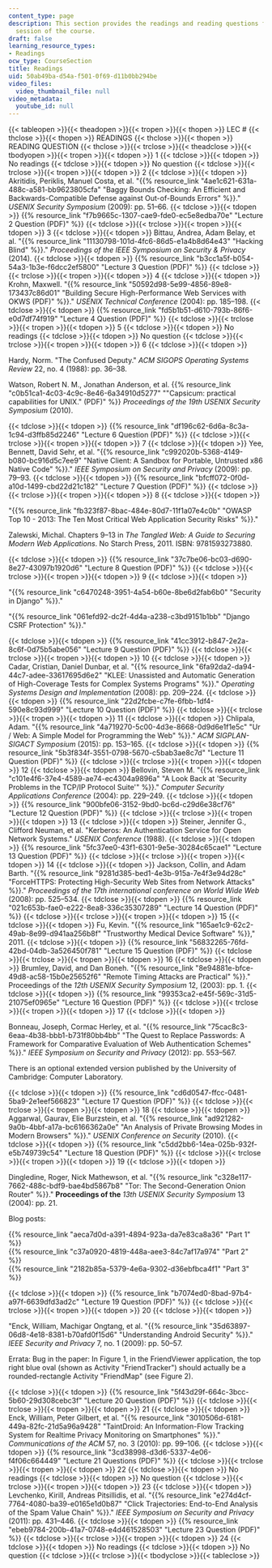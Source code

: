 ```yaml
---
content_type: page
description: This section provides the readings and reading questions for each lecture
  session of the course.
draft: false
learning_resource_types:
- Readings
ocw_type: CourseSection
title: Readings
uid: 50ab49ba-d54a-f501-0f69-d11b0bb294be
video_files:
  video_thumbnail_file: null
video_metadata:
  youtube_id: null
---
```

{{< tableopen >}}{{< theadopen >}}{{< tropen >}}{{< thopen >}}
LEC #
{{< thclose >}}{{< thopen >}}
READINGS
{{< thclose >}}{{< thopen >}}
READING QUESTION
{{< thclose >}}{{< trclose >}}{{< theadclose >}}{{< tbodyopen >}}{{< tropen >}}{{< tdopen >}}
1
{{< tdclose >}}{{< tdopen >}}
No readings
{{< tdclose >}}{{< tdopen >}}
No question
{{< tdclose >}}{{< trclose >}}{{< tropen >}}{{< tdopen >}}
2
{{< tdclose >}}{{< tdopen >}}
Akritidis, Periklis, Manuel Costa, et al. "{{% resource_link "4ae1c621-631a-488c-a581-bb9623805cfa" "Baggy Bounds Checking: An Efficient and Backwards-Compatible Defense against Out-of-Bounds Errors" %}}." *USENIX Security Symposium* (2009): pp. 51–66.
{{< tdclose >}}{{< tdopen >}}
{{% resource_link "f7b9665c-1307-cae9-fde0-ec5e8edba70e" "Lecture 2 Question (PDF)" %}}
{{< tdclose >}}{{< trclose >}}{{< tropen >}}{{< tdopen >}}
3
{{< tdclose >}}{{< tdopen >}}
Bittau, Andrea, Adam Belay, et al. "{{% resource_link "11130798-101d-4fc6-86d5-e1a4b8d64e43" "Hacking Blind" %}}." *Proceedings of the IEEE Symposium on Security & Privacy* (2014).
{{< tdclose >}}{{< tdopen >}}
{{% resource_link "b3cc1a5f-b054-54a3-1b3e-f6dcc2ef5800" "Lecture 3 Question (PDF)" %}}
{{< tdclose >}}{{< trclose >}}{{< tropen >}}{{< tdopen >}}
4
{{< tdclose >}}{{< tdopen >}}
Krohn, Maxwell. "{{% resource_link "50592d98-5e99-4856-89e8-173437c86d01" "Building Secure High-Performance Web Services with OKWS (PDF)" %}}." *USENIX Technical Conference* (2004): pp. 185–198.
{{< tdclose >}}{{< tdopen >}}
{{% resource_link "fd5b1b51-d610-793b-86f6-e0d7df74f919" "Lecture 4 Question (PDF)" %}}
{{< tdclose >}}{{< trclose >}}{{< tropen >}}{{< tdopen >}}
5
{{< tdclose >}}{{< tdopen >}}
No readings
{{< tdclose >}}{{< tdopen >}}
No question
{{< tdclose >}}{{< trclose >}}{{< tropen >}}{{< tdopen >}}
6
{{< tdclose >}}{{< tdopen >}}

Hardy, Norm. "The Confused Deputy." *ACM SIGOPS Operating Systems Review* 22, no. 4 (1988): pp. 36–38.

Watson, Robert N. M., Jonathan Anderson, et al. {{% resource_link "c0b51ca1-4c03-4c9c-8e46-6a34910d5277" "\"Capsicum: practical capabilities for UNIX.\" (PDF)" %}} *Proceedings of the 19th USENIX Security Symposium* (2010).

{{< tdclose >}}{{< tdopen >}}
{{% resource_link "df196c62-6d6a-8c3a-1c94-d3ffb85d2246" "Lecture 6 Question (PDF)" %}}
{{< tdclose >}}{{< trclose >}}{{< tropen >}}{{< tdopen >}}
7
{{< tdclose >}}{{< tdopen >}}
Yee, Bennett, David Sehr, et al. "{{% resource_link "c992020b-5368-4149-b080-bc916d5c7ee9" "Native Client: A Sandbox for Portable, Untrusted x86 Native Code" %}}." *IEEE Symposium on Security and Privacy* (2009): pp. 79–93.
{{< tdclose >}}{{< tdopen >}}
{{% resource_link "bfcff072-0f0d-a10d-1499-cbd22d21c182" "Lecture 7 Question (PDF)" %}}
{{< tdclose >}}{{< trclose >}}{{< tropen >}}{{< tdopen >}}
8
{{< tdclose >}}{{< tdopen >}}

"{{% resource_link "fb323f87-8bac-484e-80d7-11f1a07e4c0b" "OWASP Top 10 - 2013: The Ten Most Critical Web Application Security Risks" %}}."

Zalewski, Michal. Chapters 9–13 in *The Tangled Web: A Guide to Securing Modern Web Applications*. No Starch Press, 2011. ISBN: 9781593273880.

{{< tdclose >}}{{< tdopen >}}
{{% resource_link "37c7be06-bc03-d690-8e27-43097b1920d6" "Lecture 8 Question (PDF)" %}}
{{< tdclose >}}{{< trclose >}}{{< tropen >}}{{< tdopen >}}
9
{{< tdclose >}}{{< tdopen >}}

"{{% resource_link "c6470248-3951-4a54-b60e-8be6d2fab6b0" "Security in Django" %}}."

"{{% resource_link "061efd92-dc2f-4d4a-a238-c3bd9151b1bb" "Django CSRF Protection" %}}."

{{< tdclose >}}{{< tdopen >}}
{{% resource_link "41cc3912-b847-2e2a-8c6f-0d75b5abe056" "Lecture 9 Question (PDF)" %}}
{{< tdclose >}}{{< trclose >}}{{< tropen >}}{{< tdopen >}}
10
{{< tdclose >}}{{< tdopen >}}
Cadar, Cristian, Daniel Dunbar, et al. "{{% resource_link "6fa92da2-da94-44c7-adee-33617695d6e2" "KLEE: Unassisted and Automatic Generation of High-Coverage Tests for Complex Systems Programs" %}}." *Operating Systems Design and Implementation* (2008): pp. 209–224.
{{< tdclose >}}{{< tdopen >}}
{{% resource_link "22d2fcbe-c7fe-6fbb-1df4-590e8c93d999" "Lecture 10 Question (PDF)" %}}
{{< tdclose >}}{{< trclose >}}{{< tropen >}}{{< tdopen >}}
11
{{< tdclose >}}{{< tdopen >}}
Chlipala, Adam. "{{% resource_link "4a719270-5c00-4d3e-8668-0d9d6e1f1e5c" "Ur / Web: A Simple Model for Programming the Web" %}}." *ACM SIGPLAN-SIGACT Symposium* (2015): pp. 153–165.
{{< tdclose >}}{{< tdopen >}}
{{% resource_link "5b3f834f-3551-0798-5670-c5bab3ae8c7d" "Lecture 11 Question (PDF)" %}}
{{< tdclose >}}{{< trclose >}}{{< tropen >}}{{< tdopen >}}
12
{{< tdclose >}}{{< tdopen >}}
Bellovin, Steven M. "{{% resource_link "c101e4f6-37e4-4589-ae74-ec4304a9896a" "A Look Back at 'Security Problems in the TCP/IP Protocol Suite'" %}}." *Computer Security Applications Conference* (2004): pp. 229–249.
{{< tdclose >}}{{< tdopen >}}
{{% resource_link "900bfe06-3152-9bd0-bc6d-c29d6e38cf76" "Lecture 12 Question (PDF)" %}}
{{< tdclose >}}{{< trclose >}}{{< tropen >}}{{< tdopen >}}
13
{{< tdclose >}}{{< tdopen >}}
Steiner, Jennifer G., Clifford Neuman, et al. "Kerberos: An Authentication Service for Open Network Systems." *USENIX Conference* (1988).
{{< tdclose >}}{{< tdopen >}}
{{% resource_link "5fc37ee0-43f1-6301-9e5e-30284c65cae1" "Lecture 13 Question (PDF)" %}}
{{< tdclose >}}{{< trclose >}}{{< tropen >}}{{< tdopen >}}
14
{{< tdclose >}}{{< tdopen >}}
Jackson, Collin, and Adam Barth. "{{% resource_link "9281d385-bed1-4e3b-915a-7e4f3e94d28c" "ForceHTTPS: Protecting High-Security Web Sites from Network Attacks" %}}." *Proceedings of the* *17th* *international conference on World Wide Web* (2008): pp. 525–534.
{{< tdclose >}}{{< tdopen >}}
{{% resource_link "021c653b-fae0-e222-8ea8-336c35307289" "Lecture 14 Question (PDF)" %}}
{{< tdclose >}}{{< trclose >}}{{< tropen >}}{{< tdopen >}}
15
{{< tdclose >}}{{< tdopen >}}
Fu, Kevin. "{{% resource_link "165ae1c9-62c2-49ab-8e99-d941aa256b8f" "Trustworthy Medical Device Software" %}}," 2011.
{{< tdclose >}}{{< tdopen >}}
{{% resource_link "56832265-76fd-42bd-04db-3a526450f781" "Lecture 15 Question (PDF)" %}}
{{< tdclose >}}{{< trclose >}}{{< tropen >}}{{< tdopen >}}
16
{{< tdclose >}}{{< tdopen >}}
Brumley, David, and Dan Boneh. "{{% resource_link "8e94881e-bfce-49d8-ac58-15b0e25652f6" "Remote Timing Attacks are Practical" %}}." Proceedings of the *12th* *USENIX Security Symposium* 12, (2003): pp. 1.
{{< tdclose >}}{{< tdopen >}}
{{% resource_link "99353ca2-e45f-569c-31d5-21075ef0965e" "Lecture 16 Question (PDF)" %}}
{{< tdclose >}}{{< trclose >}}{{< tropen >}}{{< tdopen >}}
17
{{< tdclose >}}{{< tdopen >}}

Bonneau, Joseph, Cormac Herley, et al. "{{% resource_link "75cac8c3-6eaa-4b38-bbb1-b731f80bb4bb" "The Quest to Replace Passwords: A Framework for Comparative Evaluation of Web Authentication Schemes" %}}." *IEEE Symposium on Security and Privacy* (2012): pp. 553–567.

There is an optional extended version published by the University of Cambridge: Computer Laboratory.

{{< tdclose >}}{{< tdopen >}}
{{% resource_link "cd6d0547-ffcc-0481-5ba9-2e1eef566823" "Lecture 17 Question (PDF)" %}}
{{< tdclose >}}{{< trclose >}}{{< tropen >}}{{< tdopen >}}
18
{{< tdclose >}}{{< tdopen >}}
Aggarwal, Gaurav, Elie Burzstein, et al. "{{% resource_link "ad921282-9a0b-4bbf-a17a-bc6166362a0e" "An Analysis of Private Browsing Modes in Modern Browsers" %}}." *USENIX Conference on Security* (2010).
{{< tdclose >}}{{< tdopen >}}
{{% resource_link "c5dd2bb6-14ea-025b-932f-e5b749739c54" "Lecture 18 Question (PDF)" %}}
{{< tdclose >}}{{< trclose >}}{{< tropen >}}{{< tdopen >}}
19
{{< tdclose >}}{{< tdopen >}}

Dingledine, Roger, Nick Mathewson, et al. "{{% resource_link "c328e117-7662-488c-bdf9-bae4bd5867b8" "Tor: The Second-Generation Onion Router" %}}." **Proceedings of the** *13th* *USENIX Security Symposium* 13 (2004): pp. 21.

Blog posts:

{{% resource_link "aeca7d0d-a391-4894-923a-da7e83ca8a36" "Part 1" %}}     
{{% resource_link "c37a0920-4819-448a-aee3-84c7af17a974" "Part 2" %}}     
{{% resource_link "2182b85a-5379-4e6a-9302-d36ebfbca4f1" "Part 3" %}}

{{< tdclose >}}{{< tdopen >}}
{{% resource_link "b7074ed0-8bad-97b4-a97f-6639dfd3ad2c" "Lecture 19 Question (PDF)" %}}
{{< tdclose >}}{{< trclose >}}{{< tropen >}}{{< tdopen >}}
20
{{< tdclose >}}{{< tdopen >}}

"Enck, William, Machigar Ongtang, et al. "{{% resource_link "35d63897-06d8-4e18-8381-b70afd0f15d6" "Understanding Android Security" %}}." *IEEE Security and Privacy* 7, no. 1 (2009): pp. 50–57.

Errata: Bug in the paper: In Figure 1, in the FriendViewer application, the top right blue oval (shown as Activity "FriendTracker") should actually be a rounded-rectangle Activity "FriendMap" (see Figure 2).

{{< tdclose >}}{{< tdopen >}}
{{% resource_link "5f43d29f-664c-3bcc-5b60-29d308cebc3f" "Lecture 20 Question (PDF)" %}}
{{< tdclose >}}{{< trclose >}}{{< tropen >}}{{< tdopen >}}
21
{{< tdclose >}}{{< tdopen >}}
Enck, William, Peter Gilbert, et al. "{{% resource_link "3010506d-6181-449a-82fc-21d5a96a9428" "TaintDroid: An Information-Flow Tracking System for Realtime Privacy Monitoring on Smartphones" %}}." *Communications of the ACM* 57, no. 3 (2010): pp. 99–106.
{{< tdclose >}}{{< tdopen >}}
{{% resource_link "3cd38998-d3d6-5337-4e06-f4f06c664449" "Lecture 21 Questions (PDF)" %}}
{{< tdclose >}}{{< trclose >}}{{< tropen >}}{{< tdopen >}}
22
{{< tdclose >}}{{< tdopen >}}
No readings
{{< tdclose >}}{{< tdopen >}}
No question
{{< tdclose >}}{{< trclose >}}{{< tropen >}}{{< tdopen >}}
23
{{< tdclose >}}{{< tdopen >}}
Levchenko, Kirill, Andreas Pitsillidis, et al. "{{% resource_link "e274d4cf-7764-4080-ba39-e0165e1d0b87" "Click Trajectories: End-to-End Analysis of the Spam Value Chain" %}}." *IEEE Symposium on Security and Privacy* (2011): pp. 431–446.
{{< tdclose >}}{{< tdopen >}}
{{% resource_link "ebeb9784-200b-41a7-0748-e4d461528503" "Lecture 23 Question (PDF)" %}}
{{< tdclose >}}{{< trclose >}}{{< tropen >}}{{< tdopen >}}
24
{{< tdclose >}}{{< tdopen >}}
No readings
{{< tdclose >}}{{< tdopen >}}
No question
{{< tdclose >}}{{< trclose >}}{{< tbodyclose >}}{{< tableclose >}}